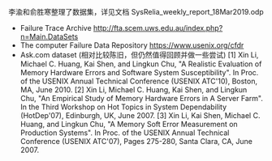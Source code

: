 李渝和俞胜寒整理了数据集，详见文档 SysRelia_weekly_report_18Mar2019.odp
- Failure Trace Archive
http://fta.scem.uws.edu.au/index.php?n=Main.DataSets
- The computer Failure Data Repository
https://www.usenix.org/cfdr
- Ask.com dataset (相对比较陈旧，但仍然值得回顾并做一些尝试)
[1] Xin Li, Michael C. Huang, Kai Shen, and Lingkun Chu, "A Realistic Evaluation of Memory Hardware Errors and Software System Susceptibility". In Proc. of the USENIX Annual Technical Conference (USENIX ATC'10), Boston, MA, June 2010.
[2] Xin Li, Michael C. Huang, Kai Shen, and Lingkun Chu, "An Empirical Study of Memory Hardware Errors in A Server Farm". In the Third Workshop on Hot Topics in System Dependability (HotDep'07), Edinburgh, UK, June 2007.
[3] Xin Li, Kai Shen, Michael C. Huang, and Lingkun Chu, "A Memory Soft Error Measurement on Production Systems". In Proc. of the USENIX Annual Technical Conference (USENIX ATC'07), Pages 275-280, Santa Clara, CA, June 2007. 


